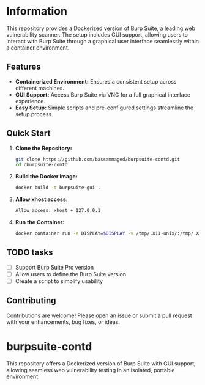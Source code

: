 # Information
This repository provides a Dockerized version of Burp Suite, a leading web vulnerability scanner. The setup includes GUI support, allowing users to interact with Burp Suite through a graphical user interface seamlessly within a container environment. 

## Features

- **Containerized Environment:** Ensures a consistent setup across different machines.
- **GUI Support:** Access Burp Suite via VNC for a full graphical interface experience.
- **Easy Setup:** Simple scripts and pre-configured settings streamline the setup process.

## Quick Start

1. **Clone the Repository:**
    ```bash
   git clone https://github.com/bassammaged/burpsuite-contd.git
   cd cburpsuite-contd

2. **Build the Docker Image:**
    ```bash
    docker build -t burpsuite-gui .

3. **Allow xhost access:**
    ```bash
    Allow access: xhost + 127.0.0.1

4. **Run the Container:**
    ```bash
    docker container run -e DISPLAY=$DISPLAY -v /tmp/.X11-unix/:/tmp/.X11-unix/ -v ./data/:/home/burp/data -p 8080:8080 burpsuit

## TODO tasks
- [ ] Support Burp Suite Pro version
- [ ] Allow users to define the Burp Suite version
- [ ] Create a script to simplify usability

## Contributing
Contributions are welcome! Please open an issue or submit a pull request with your enhancements, bug fixes, or ideas.

# burpsuite-contd
This repository offers a Dockerized version of Burp Suite with GUI support, allowing seamless web vulnerability testing in an isolated, portable environment.
